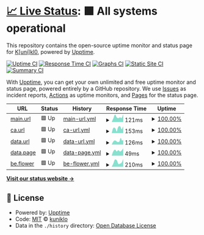 # [📈 Live Status](https://kunik1o.github.io/heartbeat.oau): <!--live status--> **🟩 All systems operational**

This repository contains the open-source uptime monitor and status page for [K[uni]kl0](https://kunik1o.github.io/heartbeat.oau), powered by [Upptime](https://github.com/upptime/upptime).

[![Uptime CI](https://github.com/kunik1o/heartbeat.oau/workflows/Uptime%20CI/badge.svg)](https://github.com/kunik1o/heartbeat.oau/actions?query=workflow%3A%22Uptime+CI%22)
[![Response Time CI](https://github.com/kunik1o/heartbeat.oau/workflows/Response%20Time%20CI/badge.svg)](https://github.com/kunik1o/heartbeat.oau/actions?query=workflow%3A%22Response+Time+CI%22)
[![Graphs CI](https://github.com/kunik1o/heartbeat.oau/workflows/Graphs%20CI/badge.svg)](https://github.com/kunik1o/heartbeat.oau/actions?query=workflow%3A%22Graphs+CI%22)
[![Static Site CI](https://github.com/kunik1o/heartbeat.oau/workflows/Static%20Site%20CI/badge.svg)](https://github.com/kunik1o/heartbeat.oau/actions?query=workflow%3A%22Static+Site+CI%22)
[![Summary CI](https://github.com/kunik1o/heartbeat.oau/workflows/Summary%20CI/badge.svg)](https://github.com/kunik1o/heartbeat.oau/actions?query=workflow%3A%22Summary+CI%22)

With [Upptime](https://upptime.js.org), you can get your own unlimited and free uptime monitor and status page, powered entirely by a GitHub repository. We use [Issues](https://github.com/kunik1o/heartbeat.oau/issues) as incident reports, [Actions](https://github.com/kunik1o/heartbeat.oau/actions) as uptime monitors, and [Pages](https://kunik1o.github.io/heartbeat.oau) for the status page.

<!--start: status pages-->
<!-- This summary is generated by Upptime (https://github.com/upptime/upptime) -->
<!-- Do not edit this manually, your changes will be overwritten -->
<!-- prettier-ignore -->
| URL | Status | History | Response Time | Uptime |
| --- | ------ | ------- | ------------- | ------ |
| <img alt="" src="https://raw.githubusercontent.com/one-among-us/web/main/public/favicon.png" height="13"> [main.url](https://www.one-among.us/) | 🟩 Up | [main-url.yml](https://github.com/artefaritaKuniklo/heartbeat.oau/commits/HEAD/history/main-url.yml) | <details><summary><img alt="Response time graph" src="./graphs/main-url/response-time-week.png" height="20"> 121ms</summary><br><a href="https://artefaritaKuniklo.github.io/heartbeat.oau/history/main-url"><img alt="Response time 116" src="https://img.shields.io/endpoint?url=https%3A%2F%2Fraw.githubusercontent.com%2FartefaritaKuniklo%2Fheartbeat.oau%2FHEAD%2Fapi%2Fmain-url%2Fresponse-time.json"></a><br><a href="https://artefaritaKuniklo.github.io/heartbeat.oau/history/main-url"><img alt="24-hour response time 102" src="https://img.shields.io/endpoint?url=https%3A%2F%2Fraw.githubusercontent.com%2FartefaritaKuniklo%2Fheartbeat.oau%2FHEAD%2Fapi%2Fmain-url%2Fresponse-time-day.json"></a><br><a href="https://artefaritaKuniklo.github.io/heartbeat.oau/history/main-url"><img alt="7-day response time 121" src="https://img.shields.io/endpoint?url=https%3A%2F%2Fraw.githubusercontent.com%2FartefaritaKuniklo%2Fheartbeat.oau%2FHEAD%2Fapi%2Fmain-url%2Fresponse-time-week.json"></a><br><a href="https://artefaritaKuniklo.github.io/heartbeat.oau/history/main-url"><img alt="30-day response time 116" src="https://img.shields.io/endpoint?url=https%3A%2F%2Fraw.githubusercontent.com%2FartefaritaKuniklo%2Fheartbeat.oau%2FHEAD%2Fapi%2Fmain-url%2Fresponse-time-month.json"></a><br><a href="https://artefaritaKuniklo.github.io/heartbeat.oau/history/main-url"><img alt="1-year response time 116" src="https://img.shields.io/endpoint?url=https%3A%2F%2Fraw.githubusercontent.com%2FartefaritaKuniklo%2Fheartbeat.oau%2FHEAD%2Fapi%2Fmain-url%2Fresponse-time-year.json"></a></details> | <details><summary><a href="https://artefaritaKuniklo.github.io/heartbeat.oau/history/main-url">100.00%</a></summary><a href="https://artefaritaKuniklo.github.io/heartbeat.oau/history/main-url"><img alt="All-time uptime 99.99%" src="https://img.shields.io/endpoint?url=https%3A%2F%2Fraw.githubusercontent.com%2FartefaritaKuniklo%2Fheartbeat.oau%2FHEAD%2Fapi%2Fmain-url%2Fuptime.json"></a><br><a href="https://artefaritaKuniklo.github.io/heartbeat.oau/history/main-url"><img alt="24-hour uptime 100.00%" src="https://img.shields.io/endpoint?url=https%3A%2F%2Fraw.githubusercontent.com%2FartefaritaKuniklo%2Fheartbeat.oau%2FHEAD%2Fapi%2Fmain-url%2Fuptime-day.json"></a><br><a href="https://artefaritaKuniklo.github.io/heartbeat.oau/history/main-url"><img alt="7-day uptime 100.00%" src="https://img.shields.io/endpoint?url=https%3A%2F%2Fraw.githubusercontent.com%2FartefaritaKuniklo%2Fheartbeat.oau%2FHEAD%2Fapi%2Fmain-url%2Fuptime-week.json"></a><br><a href="https://artefaritaKuniklo.github.io/heartbeat.oau/history/main-url"><img alt="30-day uptime 100.00%" src="https://img.shields.io/endpoint?url=https%3A%2F%2Fraw.githubusercontent.com%2FartefaritaKuniklo%2Fheartbeat.oau%2FHEAD%2Fapi%2Fmain-url%2Fuptime-month.json"></a><br><a href="https://artefaritaKuniklo.github.io/heartbeat.oau/history/main-url"><img alt="1-year uptime 99.99%" src="https://img.shields.io/endpoint?url=https%3A%2F%2Fraw.githubusercontent.com%2FartefaritaKuniklo%2Fheartbeat.oau%2FHEAD%2Fapi%2Fmain-url%2Fuptime-year.json"></a></details>
| <img alt="" src="https://raw.githubusercontent.com/one-among-us/web/main/public/favicon.png" height="13"> [ca.url](https://oneamongus.ca/) | 🟩 Up | [ca-url.yml](https://github.com/artefaritaKuniklo/heartbeat.oau/commits/HEAD/history/ca-url.yml) | <details><summary><img alt="Response time graph" src="./graphs/ca-url/response-time-week.png" height="20"> 153ms</summary><br><a href="https://artefaritaKuniklo.github.io/heartbeat.oau/history/ca-url"><img alt="Response time 169" src="https://img.shields.io/endpoint?url=https%3A%2F%2Fraw.githubusercontent.com%2FartefaritaKuniklo%2Fheartbeat.oau%2FHEAD%2Fapi%2Fca-url%2Fresponse-time.json"></a><br><a href="https://artefaritaKuniklo.github.io/heartbeat.oau/history/ca-url"><img alt="24-hour response time 90" src="https://img.shields.io/endpoint?url=https%3A%2F%2Fraw.githubusercontent.com%2FartefaritaKuniklo%2Fheartbeat.oau%2FHEAD%2Fapi%2Fca-url%2Fresponse-time-day.json"></a><br><a href="https://artefaritaKuniklo.github.io/heartbeat.oau/history/ca-url"><img alt="7-day response time 153" src="https://img.shields.io/endpoint?url=https%3A%2F%2Fraw.githubusercontent.com%2FartefaritaKuniklo%2Fheartbeat.oau%2FHEAD%2Fapi%2Fca-url%2Fresponse-time-week.json"></a><br><a href="https://artefaritaKuniklo.github.io/heartbeat.oau/history/ca-url"><img alt="30-day response time 128" src="https://img.shields.io/endpoint?url=https%3A%2F%2Fraw.githubusercontent.com%2FartefaritaKuniklo%2Fheartbeat.oau%2FHEAD%2Fapi%2Fca-url%2Fresponse-time-month.json"></a><br><a href="https://artefaritaKuniklo.github.io/heartbeat.oau/history/ca-url"><img alt="1-year response time 169" src="https://img.shields.io/endpoint?url=https%3A%2F%2Fraw.githubusercontent.com%2FartefaritaKuniklo%2Fheartbeat.oau%2FHEAD%2Fapi%2Fca-url%2Fresponse-time-year.json"></a></details> | <details><summary><a href="https://artefaritaKuniklo.github.io/heartbeat.oau/history/ca-url">100.00%</a></summary><a href="https://artefaritaKuniklo.github.io/heartbeat.oau/history/ca-url"><img alt="All-time uptime 99.91%" src="https://img.shields.io/endpoint?url=https%3A%2F%2Fraw.githubusercontent.com%2FartefaritaKuniklo%2Fheartbeat.oau%2FHEAD%2Fapi%2Fca-url%2Fuptime.json"></a><br><a href="https://artefaritaKuniklo.github.io/heartbeat.oau/history/ca-url"><img alt="24-hour uptime 100.00%" src="https://img.shields.io/endpoint?url=https%3A%2F%2Fraw.githubusercontent.com%2FartefaritaKuniklo%2Fheartbeat.oau%2FHEAD%2Fapi%2Fca-url%2Fuptime-day.json"></a><br><a href="https://artefaritaKuniklo.github.io/heartbeat.oau/history/ca-url"><img alt="7-day uptime 100.00%" src="https://img.shields.io/endpoint?url=https%3A%2F%2Fraw.githubusercontent.com%2FartefaritaKuniklo%2Fheartbeat.oau%2FHEAD%2Fapi%2Fca-url%2Fuptime-week.json"></a><br><a href="https://artefaritaKuniklo.github.io/heartbeat.oau/history/ca-url"><img alt="30-day uptime 100.00%" src="https://img.shields.io/endpoint?url=https%3A%2F%2Fraw.githubusercontent.com%2FartefaritaKuniklo%2Fheartbeat.oau%2FHEAD%2Fapi%2Fca-url%2Fuptime-month.json"></a><br><a href="https://artefaritaKuniklo.github.io/heartbeat.oau/history/ca-url"><img alt="1-year uptime 99.91%" src="https://img.shields.io/endpoint?url=https%3A%2F%2Fraw.githubusercontent.com%2FartefaritaKuniklo%2Fheartbeat.oau%2FHEAD%2Fapi%2Fca-url%2Fuptime-year.json"></a></details>
| <img alt="" src="https://raw.githubusercontent.com/one-among-us/web/main/public/favicon.png" height="13"> [data.url](https://data.one-among.us/) | 🟩 Up | [data-url.yml](https://github.com/artefaritaKuniklo/heartbeat.oau/commits/HEAD/history/data-url.yml) | <details><summary><img alt="Response time graph" src="./graphs/data-url/response-time-week.png" height="20"> 126ms</summary><br><a href="https://artefaritaKuniklo.github.io/heartbeat.oau/history/data-url"><img alt="Response time 118" src="https://img.shields.io/endpoint?url=https%3A%2F%2Fraw.githubusercontent.com%2FartefaritaKuniklo%2Fheartbeat.oau%2FHEAD%2Fapi%2Fdata-url%2Fresponse-time.json"></a><br><a href="https://artefaritaKuniklo.github.io/heartbeat.oau/history/data-url"><img alt="24-hour response time 112" src="https://img.shields.io/endpoint?url=https%3A%2F%2Fraw.githubusercontent.com%2FartefaritaKuniklo%2Fheartbeat.oau%2FHEAD%2Fapi%2Fdata-url%2Fresponse-time-day.json"></a><br><a href="https://artefaritaKuniklo.github.io/heartbeat.oau/history/data-url"><img alt="7-day response time 126" src="https://img.shields.io/endpoint?url=https%3A%2F%2Fraw.githubusercontent.com%2FartefaritaKuniklo%2Fheartbeat.oau%2FHEAD%2Fapi%2Fdata-url%2Fresponse-time-week.json"></a><br><a href="https://artefaritaKuniklo.github.io/heartbeat.oau/history/data-url"><img alt="30-day response time 113" src="https://img.shields.io/endpoint?url=https%3A%2F%2Fraw.githubusercontent.com%2FartefaritaKuniklo%2Fheartbeat.oau%2FHEAD%2Fapi%2Fdata-url%2Fresponse-time-month.json"></a><br><a href="https://artefaritaKuniklo.github.io/heartbeat.oau/history/data-url"><img alt="1-year response time 118" src="https://img.shields.io/endpoint?url=https%3A%2F%2Fraw.githubusercontent.com%2FartefaritaKuniklo%2Fheartbeat.oau%2FHEAD%2Fapi%2Fdata-url%2Fresponse-time-year.json"></a></details> | <details><summary><a href="https://artefaritaKuniklo.github.io/heartbeat.oau/history/data-url">100.00%</a></summary><a href="https://artefaritaKuniklo.github.io/heartbeat.oau/history/data-url"><img alt="All-time uptime 100.00%" src="https://img.shields.io/endpoint?url=https%3A%2F%2Fraw.githubusercontent.com%2FartefaritaKuniklo%2Fheartbeat.oau%2FHEAD%2Fapi%2Fdata-url%2Fuptime.json"></a><br><a href="https://artefaritaKuniklo.github.io/heartbeat.oau/history/data-url"><img alt="24-hour uptime 100.00%" src="https://img.shields.io/endpoint?url=https%3A%2F%2Fraw.githubusercontent.com%2FartefaritaKuniklo%2Fheartbeat.oau%2FHEAD%2Fapi%2Fdata-url%2Fuptime-day.json"></a><br><a href="https://artefaritaKuniklo.github.io/heartbeat.oau/history/data-url"><img alt="7-day uptime 100.00%" src="https://img.shields.io/endpoint?url=https%3A%2F%2Fraw.githubusercontent.com%2FartefaritaKuniklo%2Fheartbeat.oau%2FHEAD%2Fapi%2Fdata-url%2Fuptime-week.json"></a><br><a href="https://artefaritaKuniklo.github.io/heartbeat.oau/history/data-url"><img alt="30-day uptime 100.00%" src="https://img.shields.io/endpoint?url=https%3A%2F%2Fraw.githubusercontent.com%2FartefaritaKuniklo%2Fheartbeat.oau%2FHEAD%2Fapi%2Fdata-url%2Fuptime-month.json"></a><br><a href="https://artefaritaKuniklo.github.io/heartbeat.oau/history/data-url"><img alt="1-year uptime 100.00%" src="https://img.shields.io/endpoint?url=https%3A%2F%2Fraw.githubusercontent.com%2FartefaritaKuniklo%2Fheartbeat.oau%2FHEAD%2Fapi%2Fdata-url%2Fuptime-year.json"></a></details>
| <img alt="" src="https://raw.githubusercontent.com/one-among-us/web/main/public/favicon.png" height="13"> [data.page](https://data.one-among.us/people/noname/page.js) | 🟩 Up | [data-page.yml](https://github.com/artefaritaKuniklo/heartbeat.oau/commits/HEAD/history/data-page.yml) | <details><summary><img alt="Response time graph" src="./graphs/data-page/response-time-week.png" height="20"> 49ms</summary><br><a href="https://artefaritaKuniklo.github.io/heartbeat.oau/history/data-page"><img alt="Response time 39" src="https://img.shields.io/endpoint?url=https%3A%2F%2Fraw.githubusercontent.com%2FartefaritaKuniklo%2Fheartbeat.oau%2FHEAD%2Fapi%2Fdata-page%2Fresponse-time.json"></a><br><a href="https://artefaritaKuniklo.github.io/heartbeat.oau/history/data-page"><img alt="24-hour response time 49" src="https://img.shields.io/endpoint?url=https%3A%2F%2Fraw.githubusercontent.com%2FartefaritaKuniklo%2Fheartbeat.oau%2FHEAD%2Fapi%2Fdata-page%2Fresponse-time-day.json"></a><br><a href="https://artefaritaKuniklo.github.io/heartbeat.oau/history/data-page"><img alt="7-day response time 49" src="https://img.shields.io/endpoint?url=https%3A%2F%2Fraw.githubusercontent.com%2FartefaritaKuniklo%2Fheartbeat.oau%2FHEAD%2Fapi%2Fdata-page%2Fresponse-time-week.json"></a><br><a href="https://artefaritaKuniklo.github.io/heartbeat.oau/history/data-page"><img alt="30-day response time 39" src="https://img.shields.io/endpoint?url=https%3A%2F%2Fraw.githubusercontent.com%2FartefaritaKuniklo%2Fheartbeat.oau%2FHEAD%2Fapi%2Fdata-page%2Fresponse-time-month.json"></a><br><a href="https://artefaritaKuniklo.github.io/heartbeat.oau/history/data-page"><img alt="1-year response time 39" src="https://img.shields.io/endpoint?url=https%3A%2F%2Fraw.githubusercontent.com%2FartefaritaKuniklo%2Fheartbeat.oau%2FHEAD%2Fapi%2Fdata-page%2Fresponse-time-year.json"></a></details> | <details><summary><a href="https://artefaritaKuniklo.github.io/heartbeat.oau/history/data-page">100.00%</a></summary><a href="https://artefaritaKuniklo.github.io/heartbeat.oau/history/data-page"><img alt="All-time uptime 100.00%" src="https://img.shields.io/endpoint?url=https%3A%2F%2Fraw.githubusercontent.com%2FartefaritaKuniklo%2Fheartbeat.oau%2FHEAD%2Fapi%2Fdata-page%2Fuptime.json"></a><br><a href="https://artefaritaKuniklo.github.io/heartbeat.oau/history/data-page"><img alt="24-hour uptime 100.00%" src="https://img.shields.io/endpoint?url=https%3A%2F%2Fraw.githubusercontent.com%2FartefaritaKuniklo%2Fheartbeat.oau%2FHEAD%2Fapi%2Fdata-page%2Fuptime-day.json"></a><br><a href="https://artefaritaKuniklo.github.io/heartbeat.oau/history/data-page"><img alt="7-day uptime 100.00%" src="https://img.shields.io/endpoint?url=https%3A%2F%2Fraw.githubusercontent.com%2FartefaritaKuniklo%2Fheartbeat.oau%2FHEAD%2Fapi%2Fdata-page%2Fuptime-week.json"></a><br><a href="https://artefaritaKuniklo.github.io/heartbeat.oau/history/data-page"><img alt="30-day uptime 100.00%" src="https://img.shields.io/endpoint?url=https%3A%2F%2Fraw.githubusercontent.com%2FartefaritaKuniklo%2Fheartbeat.oau%2FHEAD%2Fapi%2Fdata-page%2Fuptime-month.json"></a><br><a href="https://artefaritaKuniklo.github.io/heartbeat.oau/history/data-page"><img alt="1-year uptime 100.00%" src="https://img.shields.io/endpoint?url=https%3A%2F%2Fraw.githubusercontent.com%2FartefaritaKuniklo%2Fheartbeat.oau%2FHEAD%2Fapi%2Fdata-page%2Fuptime-year.json"></a></details>
| <img alt="" src="https://raw.githubusercontent.com/one-among-us/web/main/public/favicon.png" height="13"> [be.flower](https://backend.one-among.us/flowers/get?id=noname) | 🟩 Up | [be-flower.yml](https://github.com/artefaritaKuniklo/heartbeat.oau/commits/HEAD/history/be-flower.yml) | <details><summary><img alt="Response time graph" src="./graphs/be-flower/response-time-week.png" height="20"> 210ms</summary><br><a href="https://artefaritaKuniklo.github.io/heartbeat.oau/history/be-flower"><img alt="Response time 411" src="https://img.shields.io/endpoint?url=https%3A%2F%2Fraw.githubusercontent.com%2FartefaritaKuniklo%2Fheartbeat.oau%2FHEAD%2Fapi%2Fbe-flower%2Fresponse-time.json"></a><br><a href="https://artefaritaKuniklo.github.io/heartbeat.oau/history/be-flower"><img alt="24-hour response time 256" src="https://img.shields.io/endpoint?url=https%3A%2F%2Fraw.githubusercontent.com%2FartefaritaKuniklo%2Fheartbeat.oau%2FHEAD%2Fapi%2Fbe-flower%2Fresponse-time-day.json"></a><br><a href="https://artefaritaKuniklo.github.io/heartbeat.oau/history/be-flower"><img alt="7-day response time 210" src="https://img.shields.io/endpoint?url=https%3A%2F%2Fraw.githubusercontent.com%2FartefaritaKuniklo%2Fheartbeat.oau%2FHEAD%2Fapi%2Fbe-flower%2Fresponse-time-week.json"></a><br><a href="https://artefaritaKuniklo.github.io/heartbeat.oau/history/be-flower"><img alt="30-day response time 322" src="https://img.shields.io/endpoint?url=https%3A%2F%2Fraw.githubusercontent.com%2FartefaritaKuniklo%2Fheartbeat.oau%2FHEAD%2Fapi%2Fbe-flower%2Fresponse-time-month.json"></a><br><a href="https://artefaritaKuniklo.github.io/heartbeat.oau/history/be-flower"><img alt="1-year response time 411" src="https://img.shields.io/endpoint?url=https%3A%2F%2Fraw.githubusercontent.com%2FartefaritaKuniklo%2Fheartbeat.oau%2FHEAD%2Fapi%2Fbe-flower%2Fresponse-time-year.json"></a></details> | <details><summary><a href="https://artefaritaKuniklo.github.io/heartbeat.oau/history/be-flower">100.00%</a></summary><a href="https://artefaritaKuniklo.github.io/heartbeat.oau/history/be-flower"><img alt="All-time uptime 99.99%" src="https://img.shields.io/endpoint?url=https%3A%2F%2Fraw.githubusercontent.com%2FartefaritaKuniklo%2Fheartbeat.oau%2FHEAD%2Fapi%2Fbe-flower%2Fuptime.json"></a><br><a href="https://artefaritaKuniklo.github.io/heartbeat.oau/history/be-flower"><img alt="24-hour uptime 100.00%" src="https://img.shields.io/endpoint?url=https%3A%2F%2Fraw.githubusercontent.com%2FartefaritaKuniklo%2Fheartbeat.oau%2FHEAD%2Fapi%2Fbe-flower%2Fuptime-day.json"></a><br><a href="https://artefaritaKuniklo.github.io/heartbeat.oau/history/be-flower"><img alt="7-day uptime 100.00%" src="https://img.shields.io/endpoint?url=https%3A%2F%2Fraw.githubusercontent.com%2FartefaritaKuniklo%2Fheartbeat.oau%2FHEAD%2Fapi%2Fbe-flower%2Fuptime-week.json"></a><br><a href="https://artefaritaKuniklo.github.io/heartbeat.oau/history/be-flower"><img alt="30-day uptime 100.00%" src="https://img.shields.io/endpoint?url=https%3A%2F%2Fraw.githubusercontent.com%2FartefaritaKuniklo%2Fheartbeat.oau%2FHEAD%2Fapi%2Fbe-flower%2Fuptime-month.json"></a><br><a href="https://artefaritaKuniklo.github.io/heartbeat.oau/history/be-flower"><img alt="1-year uptime 99.99%" src="https://img.shields.io/endpoint?url=https%3A%2F%2Fraw.githubusercontent.com%2FartefaritaKuniklo%2Fheartbeat.oau%2FHEAD%2Fapi%2Fbe-flower%2Fuptime-year.json"></a></details>

<!--end: status pages-->

[**Visit our status website →**](https://artefaritakuniklo.github.io/heartbeat.oau/)

## 📄 License

- Powered by: [Upptime](https://github.com/upptime/upptime)
- Code: [MIT](./LICENSE) © [kuniklo](https://artefaritakuniklo.github.io/heartbeat.oau/)
- Data in the `./history` directory: [Open Database License](https://opendatacommons.org/licenses/odbl/1-0/)

